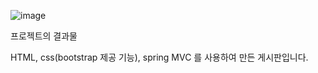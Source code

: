 ![image](https://github.com/7SH7/BOARD_SPRING/assets/97334714/a0700cb7-0c56-4ccc-9038-b61e0a116436)

프로젝트의 결과물

HTML, css(bootstrap 제공 기능), spring MVC 를 사용하여 만든 게시판입니다.

